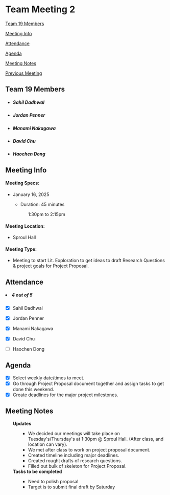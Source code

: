 # Team Meeting 2

[Team 19 Members](#team-19-members)

[Meeting Info](#meeting-info)

[Attendance](#attendance)

[Agenda](#agenda)

[Meeting Notes](#meeting-notes)

[Previous Meeting](https://github.com/pennerj6/260-project/blob/main/admin/meetings/011425-kickoff.md)

## **Team 19 Members**
<ul>

<!-- List of Names to copy/paste
Sahil Dadhwal
Jordan Penner
Manami Nakagawa
David Chu
Haochen Dong 
-->

##### <li> *Sahil Dadhwal* </li>
##### <li> *Jordan Penner* </li>
##### <li> *Manami Nakagawa* </li>
##### <li> *David Chu* </li>
##### <li> *Haochen Dong* </li>

</ul>

## **Meeting Info**
#### Meeting Specs: 
<ul>
  <li>January 16, 2025</li>
  <ul>
    <li>Duration: 45 minutes</li>
        <ol>1:30pm to 2:15pm<ol>
  </ul>
</ul>

#### Meeting Location: 
<ul>
  <li>Sproul Hall</li>
</ul>

#### Meeting Type: 
<ul>
  <li>Meeting to start Lit. Exploration to get ideas to draft Research Questions & project goals for Project Proposal.</li>
</ul>	

## **Attendance**
##### <li> *4 out of 5* </li>
- [x] Sahil Dadhwal
- [x] Jordan Penner
- [x] Manami Nakagawa
- [x] David Chu
- [ ] Haochen Dong


## **Agenda**
- [x] Select weekly date/times to meet. 
- [x] Go through Project Proposal document together and assign tasks to get done this weekend.
- [x] Create deadlines for the major project milestones. 
    
## **Meeting Notes**
<ul>
<b>Updates</b>
<ul>
    <ul>
        <li>We decided our meetings will take place on Tuesday's/Thursday's at 1:30pm @ Sproul Hall. (After class, and location can vary).</li>
        <li>We met after class to work on project proposal document.</li>
        <li>Created timeline including major deadlines.</li>
        <li>Created rought drafts of research questions.</li>
        <li>Filled out bulk of skeleton for Project Proposal.</li>
    </ul>
    
</ul>
<b>Tasks to be completed</b>
<ul>
    <ul>
        <li>Need to polish proposal</li>
        <li>Target is to submit final draft by Saturday</li>
    </ul>
</ul>